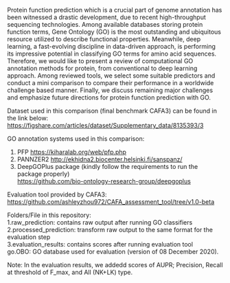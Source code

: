 Protein function prediction which is a crucial part of genome annotation has been witnessed a drastic
development, due to recent high-throughput sequencing technologies. Among available databases storing
protein function terms, Gene Ontology (GO) is the most outstanding and ubiquitous resource utilized
to describe functional properties. Meanwhile, deep learning, a fast-evolving discipline in data-driven
approach, is performing its impressive potential in classifying GO terms for amino acid sequences.
Therefore, we would like to present a review of computational GO annotation methods for protein, from
conventional to deep learning approach. Among reviewed tools, we select some suitable predictors and
conduct a mini comparison to compare their performance in a worldwide challenge based manner. Finally,
we discuss remaining major challenges and emphasize future directions for protein function prediction
with GO.





Dataset used in this comparison (final benchmark CAFA3) can be found in the link below:
https://figshare.com/articles/dataset/Supplementary_data/8135393/3

GO annotation systems used in this comparison:
1. PFP   https://kiharalab.org/web/pfp.php
2. PANNZER2   http://ekhidna2.biocenter.helsinki.fi/sanspanz/
3. DeepGOPlus package (kindly follow the requirements to run the package properly)  
https://github.com/bio-ontology-research-group/deepgoplus

Evaluation tool provided by CAFA3:
https://github.com/ashleyzhou972/CAFA_assessment_tool/tree/v1.0-beta


Folders/File in this repository:  
1.raw_prediction: contains raw output after running GO classifiers  
2.processed_prediction: transform raw output to the same format for the evaluation step  
3.evaluation_results: contains scores after running evaluation tool  
go.OBO: GO database used for evaluation (version of 08 December 2020).  

Note: 
In the evaluation results, we addedd scores of AUPR; Precision, Recall at threshold of F_max, and All (NK+LK) type.